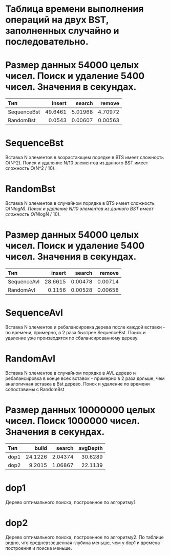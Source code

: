 # Таблица времени выполнения операций на двух BST, заполненных случайно и последовательно.

# Размер данных 54000 целых чисел. Поиск и удаление 5400 чисел. Значения в секундах.

| Тип            |  insert  |  search  |  remove  |
| :---           |   ---:   |   ---:   |   ---:   |
| SequenceBst    |  49.6461 |  5.01968 |  4.70972 |
| RandomBst      |   0.0543 |  0.00607 |  0.00563 |

# SequenceBst

Вставка N элементов в возрастающем порядке в BTS имеет сложность O(N^2). Поиск и удаление N/10 элементов из данного BST
имеет сложность O(N^2 / 10).

# RandomBst

Вставка N элементов в случайном порядке в BTS имеет сложность O(N*logN). Поиск и удаление N/10 элементов из данного BST
имеет сложность O(N*logN / 10).

# Размер данных 54000 целых чисел. Поиск и удаление 5400 чисел. Значения в секундах.

| Тип            |  insert  |  search  |  remove  |
| :---           |   ---:   |   ---:   |   ---:   |
| SequenceAvl    |  28.6615 |  0.00478 |  0.00714 |
| RandomAvl      |   0.1156 |  0.00528 |  0.00658 |

# SequenceAvl

Вставка N элементов и ребалансировка дерева после каждой вставки - по времени, примерно, в 2 раза быстрее SequenceBst.
Поиск и удаление уже производятся по сбалансированному дереву.

# RandomAvl

Вставка N элементов в случайном порядке в AVL дерево и ребалансировка в конце всех вставок - примерно в 2 раза дольше,
чем аналогичная вставка в Bst дерево. Поиск и удаление по времени сопоставимы с RandomBst

# Размер данных 10000000 целых чисел. Поиск 1000000 чисел. Значения в секундах.

| Тип            |  build   |  search  |  avgDepth |
| :---           |   ---:   |   ---:   |   ---:    |
| dop1           |  24.1226 |  2.04374 |  30.6289  |
| dop2           |   9.2015 |  1.06867 |  22.1139  |

# dop1

Дерево оптимального поиска, построенное по алгоритму1.

# dop2

Дерево оптимального поиска, построенное по алгоритму2. По таблице видно, что средневзвешенная глубина меньше, чем у dop1
и времена построения и поиска меньше.
